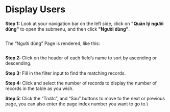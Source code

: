 # Display Users

**Step 1:** Look at your navigation bar on the left side, click on **"Quản lý người dùng"** to open the submenu, and then click **"Người dùng"**.

<figure><img src="https://lh7-rt.googleusercontent.com/docsz/AD_4nXceV5HPzGzvfEde4Wn2eg9U-wpwIVW33-b-pjIRlw5dBu93v7GlV7LAOvtaIXiAthvLiiBdZbH9ULwQjvzI2Ck7jHeWJ8Ph1qRysuTzZO90D-wA3r0ODHMk8T1ChA4zeAMJVMpq5x4zfGZKXyJf7QOM1OKYnc-6BtgDPPjZxg?key=UzZIS7gYdVnQcXeG4-ykVw" alt=""><figcaption></figcaption></figure>

The “Người dùng” Page is rendered, like this:

<figure><img src="https://lh7-rt.googleusercontent.com/docsz/AD_4nXcmpTAZdy8gKxZLHj0KRphC5EncchYntwA9CbPSh_2NZq2b_D3l9UbWPZEAEdCEfhRQcE87Vpu4zGuk2Xx4h0px5cV3dd_Ztwcdxt9HevKQj-gASc2tYzMmwZfiLBGNP-pAVuWomGlos4dAK89NXFvlUx7ynC83upq-Dx6G4w?key=UzZIS7gYdVnQcXeG4-ykVw" alt=""><figcaption></figcaption></figure>

**Step 2:** Click on the header of each field’s name to sort by ascending or descending.

**Step 3:** Fill in the filter input to find the matching records.

**Step 4:** Click and select the number of records to display the number of records in the table as you wish.

**Step 5:** Click the “Trước”, and “Sau” buttons to move to the next or previous page, you can also enter the page index number you want to go to.\
